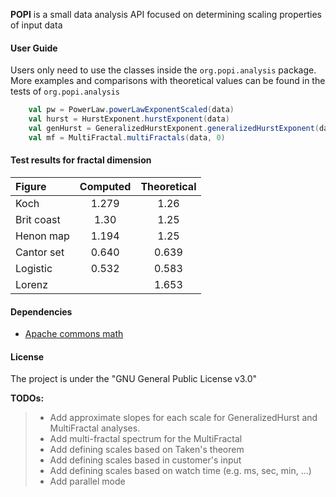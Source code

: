 **POPI** is a small data analysis API focused on determining scaling properties of input data

#### <i class="icon-pencil"></i> User Guide
Users only need to use the classes inside the `org.popi.analysis` package. 
More examples and comparisons with theoretical values can be found in the tests of `org.popi.analysis`

```scala
    val pw = PowerLaw.powerLawExponentScaled(data)
    val hurst = HurstExponent.hurstExponent(data)
    val genHurst = GeneralizedHurstExponent.generalizedHurstExponent(data, 1) 
    val mf = MultiFractal.multiFractals(data, 0)
```

#### <i class="icon-pencil"></i> Test results for fractal dimension

|  Figure  	|Computed|Theoretical|
| :-------- | :----: | :-------: |
| Koch      | 1.279  |  1.26     |
| Brit coast| 1.30   |  1.25     |
| Henon map | 1.194  |  1.25     |
| Cantor set| 0.640  |  0.639    |
| Logistic  | 0.532  |  0.583    |
| Lorenz    |        |  1.653    |


#### <i class="icon-pencil"></i> Dependencies
* [Apache commons math](https://commons.apache.org/)

#### <i class="icon-pencil"></i> License
The project is under the "GNU General Public License v3.0"


**TODOs:**

> - Add approximate slopes for each scale for GeneralizedHurst and MultiFractal analyses.
> - Add multi-fractal spectrum for the MultiFractal
> - Add defining scales based on Taken's theorem
> - Add defining scales based in customer's input
> - Add defining scales based on watch time (e.g. ms, sec, min, ...)
> - Add parallel mode